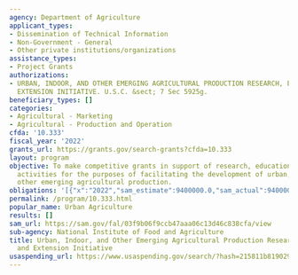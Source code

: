 ```yaml
---
agency: Department of Agriculture
applicant_types:
- Dissemination of Technical Information
- Non-Government - General
- Other private institutions/organizations
assistance_types:
- Project Grants
authorizations:
- URBAN, INDOOR, AND OTHER EMERGING AGRICULTURAL PRODUCTION RESEARCH, EDUCATION, AND
  EXTENSION INITIATIVE. U.S.C. &sect; 7 Sec 5925g.
beneficiary_types: []
categories:
- Agricultural - Marketing
- Agricultural - Production and Operation
cfda: '10.333'
fiscal_year: '2022'
grants_url: https://grants.gov/search-grants?cfda=10.333
layout: program
objective: To make competitive grants in support of research, education, and extension
  activities for the purposes of facilitating the development of urban, indoor, and
  other emerging agricultural production.
obligations: '[{"x":"2022","sam_estimate":9400000.0,"sam_actual":9400000.0,"usa_spending_actual":0.0},{"x":"2023","sam_estimate":10000000.0,"sam_actual":0.0,"usa_spending_actual":974895.0},{"x":"2024","sam_estimate":0.0,"sam_actual":0.0,"usa_spending_actual":-938237.11}]'
permalink: /program/10.333.html
popular_name: Urban Agriculture
results: []
sam_url: https://sam.gov/fal/03f9b06f9ccb47aaa06c13d46c838cfa/view
sub-agency: National Institute of Food and Agriculture
title: Urban, Indoor, and Other Emerging Agricultural Production Research, Education,
  and Extension Initiative
usaspending_url: https://www.usaspending.gov/search/?hash=215811b81902902b47885fe50f576465
---
```

